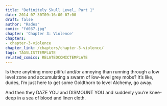 ```yaml
---
title: "Definitely Skull Level, Part 1"
date: 2014-07-30T09:16:00-07:00
draft: false
author: "Rades"
comic: "fd037.jpg"
chapter: 'Chapter 3: Violence'
chapters:
- chapter-3-violence
chapter_link: /chapters/chapter-3-violence/
tags: TAGSLISTTEMPLATE
related_comics: RELATEDCOMICTEMPLATE
---
```


Is there anything more pitiful and/or annoying than running through a low level zone and accumulating a swarm of low-level grey mobs? It’s like, dudes, I’m just here to get some Goldthorn to level Alchemy, go away. 


And then they DAZE YOU and DISMOUNT YOU and suddenly you’re knee-deep in a sea of blood and linen cloth.

